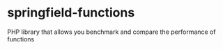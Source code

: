 # springfield-functions
PHP library that allows you benchmark and compare the performance of functions
